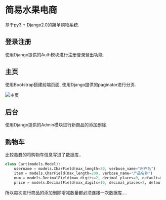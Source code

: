 # 简易水果电商

基于py3 + Django2.0的简单购物系统.

## 登录注册

使用Django提供的Auth模块进行注册登录登出功能.


## 主页

使用Bootstrap搭建前端页面, 使用Django提供的paginator进行分页.

![主页](https://github.com/EwdAger/fruit-eshop/blob/master/screenshot/1.png)

## 后台

使用Django提供的Admin模块进行新商品的添加删除.

## 购物车

比较愚蠢的将购物车信息写进了数据库..

```python
class Cart(models.Model):
    username = models.CharField(max_length=20, verbose_name="用户名")
    item = models.CharField(max_length=200, verbose_name="产品名称")
    num = models.DecimalField(max_digits=2, decimal_places=0, default=0, verbose_name="数量")
    price = models.DecimalField(max_digits=10, decimal_places=2, default=0, verbose_name="价格")
```

所以每次进行商品的添加删除增减数量都必须连接一次数据库....